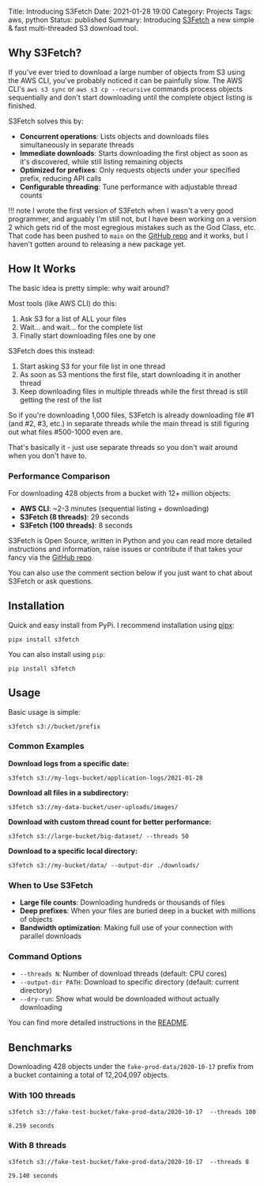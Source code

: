 Title: Introducing S3Fetch
Date: 2021-01-28 19:00
Category: Projects
Tags: aws, python
Status: published
Summary: Introducing [S3Fetch](https://github.com/rxvt/s3fetch) a new  simple & fast multi-threaded S3 download tool.

## Why S3Fetch?

If you've ever tried to download a large number of objects from S3 using the AWS CLI, you've probably noticed it can be painfully slow. The AWS CLI's `aws s3 sync` or `aws s3 cp --recursive` commands process objects sequentially and don't start downloading until the complete object listing is finished.

S3Fetch solves this by:

- **Concurrent operations**: Lists objects and downloads files simultaneously in separate threads
- **Immediate downloads**: Starts downloading the first object as soon as it's discovered, while still listing remaining objects
- **Optimized for prefixes**: Only requests objects under your specified prefix, reducing API calls
- **Configurable threading**: Tune performance with adjustable thread counts

!!! note
    I wrote the first version of S3Fetch when I wasn't a very good programmer,
and arguably I'm still not, but I have been working on a version 2 which gets
rid of the most egregious mistakes such as the God Class, etc. That code has
been pushed to `main` on the [GitHub repo](https://github.com/rxvt/s3fetch) and
it works, but I haven't gotten around to releasing a new package yet.

## How It Works

The basic idea is pretty simple: why wait around?

Most tools (like AWS CLI) do this:

1. Ask S3 for a list of ALL your files
2. Wait... and wait... for the complete list
3. Finally start downloading files one by one

S3Fetch does this instead:

1. Start asking S3 for your file list in one thread
2. As soon as S3 mentions the first file, start downloading it in another thread
3. Keep downloading files in multiple threads while the first thread is still
getting the rest of the list

So if you're downloading 1,000 files, S3Fetch is already downloading file #1
(and #2, #3, etc.) in separate threads while the main thread is still figuring
out what files #500-1000 even are.

That's basically it - just use separate threads so you don't wait around when
you don't have to.

### Performance Comparison

For downloading 428 objects from a bucket with 12+ million objects:

- **AWS CLI**: ~2-3 minutes (sequential listing + downloading)
- **S3Fetch (8 threads)**: 29 seconds
- **S3Fetch (100 threads)**: 8 seconds

S3Fetch is Open Source, written in Python and you can read more detailed
instructions and information, raise issues or contribute if that takes your
fancy via the [GitHub repo](https://github.com/rxvt/s3fetch).

You can also use the comment section below if you just want to chat about S3Fetch
or ask questions.

## Installation

Quick and easy install from PyPi. I recommend installation using [pipx](https://pypi.org/project/pipx/):

```text
pipx install s3fetch
```

You can also install using `pip`:

```text
pip install s3fetch
```

## Usage

Basic usage is simple:

```text
s3fetch s3://bucket/prefix
```

### Common Examples

**Download logs from a specific date:**

```text
s3fetch s3://my-logs-bucket/application-logs/2021-01-28
```

**Download all files in a subdirectory:**

```text
s3fetch s3://my-data-bucket/user-uploads/images/
```

**Download with custom thread count for better performance:**

```text
s3fetch s3://large-bucket/big-dataset/ --threads 50
```

**Download to a specific local directory:**

```text
s3fetch s3://my-bucket/data/ --output-dir ./downloads/
```

### When to Use S3Fetch

- **Large file counts**: Downloading hundreds or thousands of files
- **Deep prefixes**: When your files are buried deep in a bucket with millions
  of objects
- **Bandwidth optimization**: Making full use of your connection with parallel
  downloads

### Command Options

- `--threads N`: Number of download threads (default: CPU cores)
- `--output-dir PATH`: Download to specific directory (default: current
  directory)
- `--dry-run`: Show what would be downloaded without actually downloading

You can find more detailed instructions in the
[README](https://github.com/rxvt/s3fetch).

## Benchmarks

Downloading 428 objects under the `fake-prod-data/2020-10-17` prefix from a
bucket containing a total of 12,204,097 objects.

### With 100 threads

```text
s3fetch s3://fake-test-bucket/fake-prod-data/2020-10-17  --threads 100

8.259 seconds
```

### With 8 threads

```text
s3fetch s3://fake-test-bucket/fake-prod-data/2020-10-17  --threads 8

29.140 seconds
```
